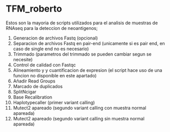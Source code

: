 # TFM_roberto

Estos son la mayoria de scripts utilizados para el analisis de muestras de RNAseq para la deteccion de neoantigenos;

1. Generacion de archivos Fastq (opcional)
2. Separacion de archivos Fastq en pair-end (unicamente si es pair end, en caso de single end no es necesario)
3. Trimmado (parametros del trimmado se pueden cambiar segun se necesite)
4. Control de calidad con Fastqc
5. Alineamiento y y cuantificacion de expresion (el script hace uso de una funcion no disponible en este apartado)
6. Añadir Read Groups
7. Marcado de duplicados
8. SplitNcigar
9. Base Recalibration
10. Haplotypecaller (primer variant calling)
11. Mutect2 apareado (segundo variant calling con muestra normal apareada)
12. Mutect2 apareado (segundo variant calling sin muestra normal apareada)
